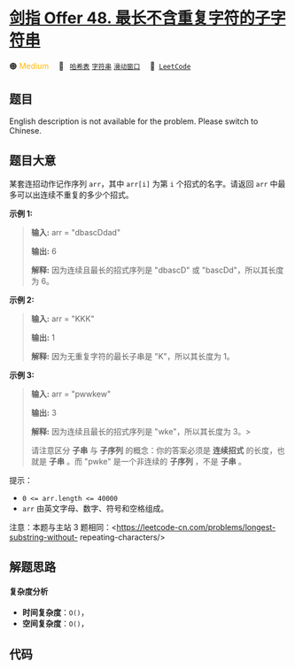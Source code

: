 # [剑指 Offer 48. 最长不含重复字符的子字符串](https://leetcode.cn/problems/zui-chang-bu-han-zhong-fu-zi-fu-de-zi-zi-fu-chuan-lcof)

🟠 <font color=#ffb800>Medium</font>&emsp; 🔖&ensp; [`哈希表`](/leetcode/outline/tag/hash-table.md) [`字符串`](/leetcode/outline/tag/string.md) [`滑动窗口`](/leetcode/outline/tag/sliding-window.md)&emsp; 🔗&ensp;[`LeetCode`](https://leetcode.cn/problems/zui-chang-bu-han-zhong-fu-zi-fu-de-zi-zi-fu-chuan-lcof)

## 题目

English description is not available for the problem. Please switch to
Chinese.


## 题目大意

某套连招动作记作序列 `arr`，其中 `arr[i]` 为第 `i` 个招式的名字。请返回 `arr` 中最多可以出连续不重复的多少个招式。



**示例  1:**

> 
> 
> 
> 
> 
> **输入:** arr = "dbascDdad"
> 
> **输出:** 6
> 
> **解释:** 因为连续且最长的招式序列是 "dbascD" 或 "bascDd"，所以其长度为 6。
> 
> 

**示例 2:**

> 
> 
> 
> 
> 
> **输入:** arr = "KKK"
> 
> **输出:** 1
> 
> **解释:** 因为无重复字符的最长子串是 "K"，所以其长度为 1。
> 
> 

**示例 3:**

> 
> 
> 
> 
> 
> **输入:** arr = "pwwkew"
> 
> **输出:** 3
> 
> **解释:** 因为连续且最长的招式序列是 "wke"，所以其长度为 3。> 
>  
> 
> 请注意区分 **子串** 与 **子序列** 的概念：你的答案必须是 **连续招式** 的长度，也就是 **子串** 。而 "pwke" 是一个非连续的 **子序列** ，不是 **子串** 。
> 
> 



提示：

  * `0 <= arr.length <= 40000`
  * `arr` 由英文字母、数字、符号和空格组成。



注意：本题与主站 3 题相同：<https://leetcode-cn.com/problems/longest-substring-without-
repeating-characters/>




## 解题思路

#### 复杂度分析

- **时间复杂度**：`O()`，
- **空间复杂度**：`O()`，

## 代码

```javascript

```